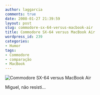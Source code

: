 ```yaml
---
author: laggarcia
comments: true
date: 2008-01-27 21:39:59
layout: post
slug: commodore-sx-64-versus-macbook-air
title: Commodore SX-64 versus MacBook Air
wordpress_id: 239
categories:
- Humor
tags:
- Commodore
- comparação
- MacBook
---
```


![Commodore SX-64 versus MacBook Air]({{BASE_PATH}}images/2008-01-27-commodore-sx-64-versus-macbook-air/macbookcommodorecompare.jpg)

Miguel, não resisti...
